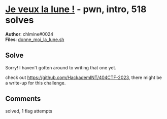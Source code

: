 [Je veux la lune !](challenge_files/README.md) - pwn, intro, 518 solves
===

**Author**: chlmine#0024    
**Files**: [donne_moi_la_lune.sh](https://www.narthorn.com/ctf/404CTF-2023/challenge_files/Exploitation%20de%20binaires/Je%20veux%20la%20lune%20%21/donne_moi_la_lune.sh)

## Solve

Sorry! I haven't gotten around to writing that one yet.

check out https://github.com/HackademINT/404CTF-2023, there might be a write-up for this challenge.

## Comments

solved, 1 flag attempts